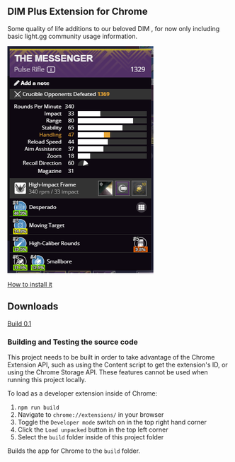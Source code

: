 ## DIM Plus Extension for Chrome

Some quality of life additions to our beloved DIM , for now only including basic light.gg community usage information.

![Alt text](./1_lightgg_integration.png?raw=true "My precious Messenger")

[How to install it](https://www.youtube.com/watch?v=em6Nu4GzXnA&ab_channel=LeoN)

## Downloads
[Build 0.1](https://github.com/leonardoneumann/DimPlus/raw/main/builds/DimPlus_build_0.1.zip)


### Building and Testing the source code

This project needs to be built in order to take advantage of the Chrome Extension API, such as using the Content script to get the extension's ID, or using the Chrome Storage API. These features cannot be used when running this project locally.

To load as a developer extension inside of Chrome:

1. `npm run build` <br>
2. Navigate to `chrome://extensions/` in your browser <br>
3. Toggle the `Developer mode` switch on in the top right hand corner <br>
4. Click the `Load unpacked` button in the top left corner <br>
5. Select the `build` folder inside of this project folder <br>

Builds the app for Chrome to the `build` folder.<br>

